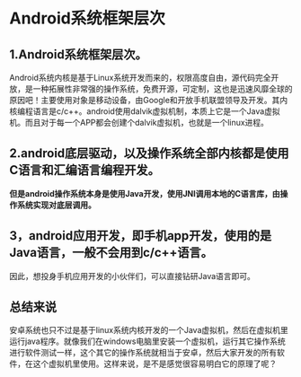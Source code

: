 # Android系统框架层次 #

## 1.Android系统框架层次。 ##

Android系统内核是基于Linux系统开发而来的，权限高度自由，源代码完全开放，是一种拓展性非常强的操作系统，免费开源，可定制，这也是迅速风靡全球的原因吧！主要使用对象是移动设备，由Google和开放手机联盟领导及开发。其内核编程语言是c/c++。android使用dalvik虚拟机制，本质上它是一个Java虚拟机。而且对于每一个APP都会创建个dalvik虚拟机，也就是一个linux进程。

## 2.android底层驱动，以及操作系统全部内核都是使用C语言和汇编语言编程开发。 ##

**但是android操作系统本身是使用Java开发，使用JNI调用本地的C语言库，由操作系统实现对底层调用。**

## 3，android应用开发，即手机app开发，使用的是Java语言，一般不会用到c/c++语言。 ##

因此，想投身手机应用开发的小伙伴们，可以直接钻研Java语言即可。

## 总结来说 ##
安卓系统也只不过是基于linux系统内核开发的一个Java虚拟机，然后在虚拟机里运行java程序。就像我们在windows电脑里安装一个虚拟机，运行其它操作系统进行软件测试一样，这个其它的操作系统就相当于安卓，然后大家开发的所有软件，在这个虚拟机里使用。这样来说，是不是感觉很容易明白它的原理了呢？

